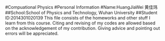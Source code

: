 #Compuational Physics
#Personal Information
#Name:HuangJiaWei 黄佳玮
##School:School of Physics and Technology, Wuhan University
##Student ID:2014301020139
This file consists of the homeworks and other stuff I learn from this course. Citing and revising of my codes are allowed based on the acknowledgement of my contribution. Giving advice and pointing out errors will be appreciated. 
